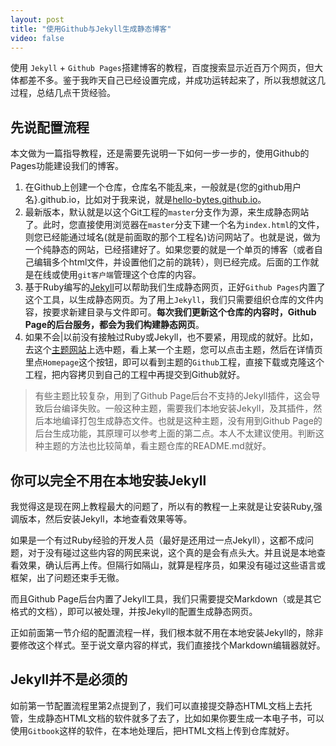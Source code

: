 ```yaml
---
layout: post
title: "使用Github与Jekyll生成静态博客"
video: false
---
```


使用 `Jekyll` + `Github Pages`搭建博客的教程，百度搜索显示近百万个网页，但大体都差不多。鉴于我昨天自己已经设置完成，并成功运转起来了，所以我想就这几过程，总结几点干货经验。

## 先说配置流程

本文做为一篇指导教程，还是需要先说明一下如何一步一步的，使用Github的Pages功能建设我们的博客。

1. 在Github上创建一个仓库，仓库名不能乱来，一般就是{您的github用户名}.github.io，比如对于我来说，就是[hello-bytes.github.io](https://github.com/hello-bytes/hello-bytes.github.io)。
2. 最新版本，默认就是以这个Git工程的`master`分支作为源，来生成静态网站了。此时，您直接使用浏览器在`master`分支下建一个名为`index.html`的文件，则您已经能通过域名(就是前面取的那个工程名)访问网站了。也就是说，做为一个纯静态的网站，已经搭建好了。如果您要的就是一个单页的博客（或者自己编辑多个html文件，并设置他们之前的跳转），则已经完成。后面的工作就是在线或使用`git客户端`管理这个仓库的内容。
3. 基于Ruby编写的[Jekyll](http://jekyllcn.com/)可以帮助我们生成静态网页，正好`Github Pages`内置了这个工具，以生成静态网页。为了用上`Jekyll`，我们只需要组织仓库的文件内容，按要求新建目录与文件即可。**每次我们更新这个仓库的内容时，Github Page的后台服务，都会为我们构建静态网页**。
4. 如果不会|以前没有接触过Ruby或Jekyll，也不要紧，用现成的就好。比如，去这个[主题网站](http://jekyllthemes.org)上选中题，看上某一个主题，您可以点击主题，然后在详情页里点`Homepage`这个按钮，即可以看到主题的`Github`工程，直接下载或克隆这个工程，把内容拷贝到自己的工程中再提交到Github就好。

> 有些主题比较复杂，用到了Github Page后台不支持的Jekyll插件，这会导致后台编译失败。一般这种主题，需要我们本地安装Jekyll，及其插件，然后本地编译打包生成静态文件。也就是这种主题，没有用到Github Page的后台生成功能，其原理可以参考上面的第二点。本人不太建议使用。判断这种主题的方法也比较简单，看主题仓库的README.md就好。

## 你可以完全不用在本地安装Jekyll

我觉得这是现在网上教程最大的问题了，所以有的教程一上来就是让安装Ruby,强调版本，然后安装Jekyll，本地查看效果等等。

如果是一个有过Ruby经验的开发人员（最好是还用过一点Jekyll），这都不成问题，对于没有碰过这些内容的网民来说，这个真的是会有点头大。并且说是本地查看效果，确认后再上传。但隔行如隔山，就算是程序员，如果没有碰过这些语言或框架，出了问题还束手无徹。

而且Github Page后台内置了Jekyll工具，我们只需要提交Markdown（或是其它格式的文档），即可以被处理，并按Jekyll的配置生成静态网页。

正如前面第一节介绍的配置流程一样，我们根本就不用在本地安装Jekyll的，除非要修改这个样式。至于说文章内容的样式，我们直接找个Markdown编辑器就好。

## Jekyll并不是必须的

如前第一节配置流程里第2点提到了，我们可以直接提交静态HTML文档上去托管，生成静态HTML文档的软件就多了去了，比如如果你要生成一本电子书，可以使用`Gitbook`这样的软件，在本地处理后，把HTML文档上传到仓库就好。
